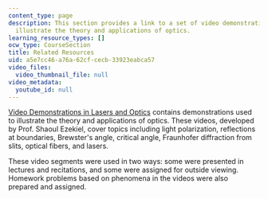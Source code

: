 ```yaml
---
content_type: page
description: This section provides a link to a set of video demonstrations used to
  illustrate the theory and applications of optics.
learning_resource_types: []
ocw_type: CourseSection
title: Related Resources
uid: a5e7cc46-a76a-62cf-cecb-33923eabca57
video_files:
  video_thumbnail_file: null
video_metadata:
  youtube_id: null
---
```


[Video Demonstrations in Lasers and Optics](/courses/res-6-006-video-demonstrations-in-lasers-and-optics-spring-2008) contains demonstrations used to illustrate the theory and applications of optics. These videos, developed by Prof. Shaoul Ezekiel, cover topics including light polarization, reflections at boundaries, Brewster's angle, critical angle, Fraunhofer diffraction from slits, optical fibers, and lasers.

These video segments were used in two ways: some were presented in lectures and recitations, and some were assigned for outside viewing. Homework problems based on phenomena in the videos were also prepared and assigned.